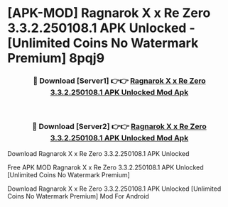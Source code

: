 # [APK-MOD] Ragnarok X x Re Zero 3.3.2.250108.1 APK Unlocked - [Unlimited Coins No Watermark Premium] 8pqj9



<div align="center">
<h3>🔴 Download [Server1] 👉👉 <a href="https://momento.my/?title=Ragnarok_X_x_Re_Zero_3.3.2.250108.1_APK_Unlocked">Ragnarok X x Re Zero 3.3.2.250108.1 APK Unlocked Mod Apk</a></h3><br>

<h3>🔴 Download [Server2] 👉👉 <a href="https://momento.my/?title=Ragnarok_X_x_Re_Zero_3.3.2.250108.1_APK_Unlocked">Ragnarok X x Re Zero 3.3.2.250108.1 APK Unlocked Mod Apk</a></h3>
</div>



Download Ragnarok X x Re Zero 3.3.2.250108.1 APK Unlocked 

Free APK MOD Ragnarok X x Re Zero 3.3.2.250108.1 APK Unlocked [Unlimited Coins No Watermark Premium]

Download Ragnarok X x Re Zero 3.3.2.250108.1 APK Unlocked [Unlimited Coins No Watermark Premium] Mod For Android
